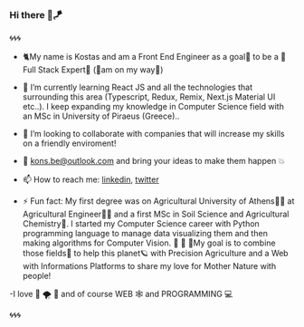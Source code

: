 ### Hi there 🤙🪁

🌀🌀🌀

- 🐈My name is Kostas and am a Front End Engineer as a goal🎯 to be a 💪Full Stack Expert🦾 	(🤙am on my way🤙)


- 🌱 I’m currently learning React JS and all the technologies that surrounding this area (Typescript, Redux, Remix, Next.js Material UI etc..). I keep expanding my knowledge in Computer Science field with an MSc in University of Piraeus (Greece)..


- 👯 I’m looking to collaborate with companies that will increase my skills on a friendly enviroment!

- 💬 kons.be@outlook.com            and bring your ideas to make them happen 💥
- 📫 How to reach me:               [linkedin](https://www.linkedin.com/in/konstantinos-berdelis-520722188/),       [twitter](https://twitter.com/mperdememore)

- ⚡ Fun fact: My first degree was on Agricultural University of Athens🧑‍🌾 at Agricultural Engineer👨‍🌾 and a  first MSc in Soil Science and Agricultural Chemistry🌴. I started my Computer Science career with Python programming language to manage data visualizing them and then making algorithms for Computer Vision.
	🐓 🐊 🐢My goal is to combine those fields🐳 to help this planet🪐 with Precision Agriculture and a Web with Informations Platforms to share my love for Mother Nature with people!




-I love 🌊 🌪️	🌟 and of course WEB 🕸️ and PROGRAMMING 💻

🌀🌀🌀
